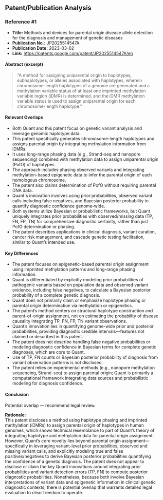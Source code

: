 ## Patent/Publication Analysis

### Reference #1

- **Title:** Methods and devices for parental origin disease allele detection for the diagnosis and management of genetic diseases
- **Publication No.:** JP2025514547A
- **Publication Date:** 2023-03-02
- **Link:** https://patents.google.com/patent/JP2025514547A/en

#### Abstract (excerpt)

> "A method for assigning uniparental origin to haplotypes, subhaplotypes, or alleles associated with haplotypes, wherein chromosome-length haplotypes of a genome are generated and a methylation variable status of at least one imprinted methylation variable region (iDMR) is determined, and the iDMR methylation variable status is used to assign uniparental origin for each chromosome-length haplotype."

#### Relevant Overlaps

- Both Quant and this patent focus on genetic variant analysis and leverage genomic haplotype data.
- This patent specifically generates chromosome-length haplotypes and assigns parental origin by integrating methylation information from iDMRs.
- It uses long-range phasing data (e.g., Strand-seq and nanopore sequencing) combined with methylation data to assign uniparental origin (PofO) of haplotypes.
- The approach includes phasing observed variants and integrating methylation-based epigenetic data to infer the parental origin of each homologous chromosome.
- The patent also claims determination of PofO without requiring parental DNA data.
- Quant's innovation involves using prior probabilities, observed variant calls including false negatives, and Bayesian posterior probability to quantify diagnostic confidence genome-wide.
- Both systems utilize Bayesian or probabilistic frameworks, but Quant uniquely integrates prior probabilities with observed/missing data (TP, FN, FP, TN) for comprehensive diagnostic certainty, rather than just PofO determination or phasing.
- The patent describes applications in clinical diagnosis, variant curation, cancer risk management, and cascade genetic testing facilitation, similar to Quant’s intended use.

#### Key Differences

- The patent focuses on epigenetic-based parental origin assignment using imprinted methylation patterns and long-range phasing information.
- Quant is differentiated by explicitly modeling prior probabilities of pathogenic variants based on population data and observed variant evidence, including false negatives, to calculate a Bayesian posterior probability of a complete genetic diagnosis.
- Quant does not primarily claim or emphasize haplotype phasing or parental origin determination via methylation or epigenetics.
- The patent’s method centers on structural haplotype construction and parent-of-origin assignment, not on estimating the probability of disease causality integrating TP, FN, FP, TN variant observations.
- Quant’s innovation lies in quantifying genome-wide prior and posterior probabilities, providing diagnostic credible intervals—features not claimed or described in this patent.
- The patent does not describe handling false negative probabilities or modeling diagnostic confidence in Bayesian terms for complete genetic diagnoses, which are core to Quant.
- Use of TP, FN counts or Bayesian posterior probability of diagnosis from variant observation patterns is not disclosed.
- The patent relies on experimental methods (e.g., nanopore methylation sequencing, Strand-seq) to assign parental origin; Quant is primarily a computational framework integrating data sources and probabilistic modeling for diagnosis confidence.

#### Conclusion

Potential overlap — recommend legal review.

**Rationale:**  
This patent discloses a method using haplotype phasing and imprinted methylation (iDMRs) to assign parental origin of haplotypes in human genomes, which shows technical resemblance to part of Quant’s theory of integrating haplotype and methylation data for parental origin assignment. However, Quant’s core novelty lies beyond parental origin assignment—specifically in leveraging variant-level prior probabilities, observed and missing variant calls, and explicitly modeling true and false positives/negatives to derive Bayesian posterior probabilities quantifying the confidence of a genetic diagnosis. The patent does not appear to disclose or claim the key Quant innovations around integrating prior probabilities and variant detection errors (TP, FN) to compute posterior diagnostic probabilities. Nonetheless, because both involve Bayesian interpretations of variant data and epigenetic information in clinical genetic diagnostic contexts, there is potential overlap that warrants detailed legal evaluation to clear freedom to operate.
